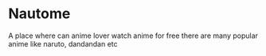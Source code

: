 # Nautome
A place where can anime lover watch anime for free there are many popular anime like naruto, dandandan etc
